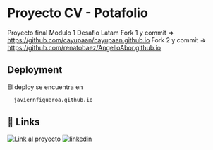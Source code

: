 
# Proyecto CV - Potafolio

Proyecto final Modulo 1 Desafio Latam
Fork 1 y commit => https://github.com/cayupaan/cayupaan.github.io
Fork 2 y commit => https://github.com/renatobaez/AngelloAbor.github.io


## Deployment

El deploy se encuentra en 

```bash
  javiernfigueroa.github.io
```


## 🔗 Links
[![Link al proyecto](https://img.shields.io/badge/my_portfolio-000?style=for-the-badge&logo=ko-fi&logoColor=white)](https://javiernfigueroa.github.io/)
[![linkedin](https://img.shields.io/badge/linkedin-0A66C2?style=for-the-badge&logo=linkedin&logoColor=white)](https://www.linkedin.com/in/javiernfigueroa/)


